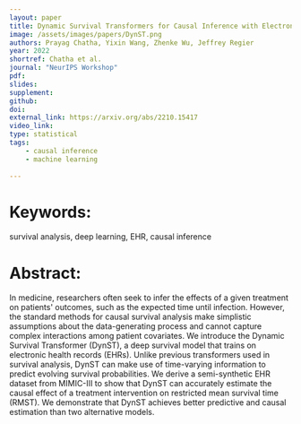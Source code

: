 ```yaml
---
layout: paper
title: Dynamic Survival Transformers for Causal Inference with Electronic Health Records
image: /assets/images/papers/DynST.png
authors: Prayag Chatha, Yixin Wang, Zhenke Wu, Jeffrey Regier
year: 2022
shortref: Chatha et al.
journal: "NeurIPS Workshop"
pdf: 
slides: 
supplement: 
github: 
doi: 
external_link: https://arxiv.org/abs/2210.15417
video_link: 
type: statistical
tags:
    - causal inference
    - machine learning
 
---
```


# Keywords: 

survival analysis, deep learning, EHR, causal inference

# Abstract: 

In medicine, researchers often seek to infer the effects of a given treatment on patients' outcomes, such as the expected time until infection. However, the standard methods for causal survival analysis make simplistic assumptions about the data-generating process and cannot capture complex interactions among patient covariates. We introduce the Dynamic Survival Transformer (DynST), a deep survival model that trains on electronic health records (EHRs). Unlike previous transformers used in survival analysis, DynST can make use of time-varying information to predict evolving survival probabilities. We derive a semi-synthetic EHR dataset from MIMIC-III to show that DynST can accurately estimate the causal effect of a treatment intervention on restricted mean survival time (RMST). We demonstrate that DynST achieves better predictive and causal estimation than two alternative models.
